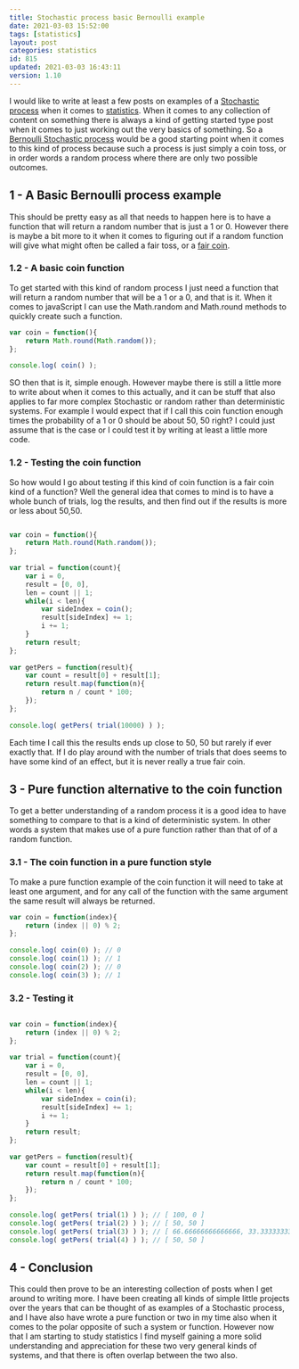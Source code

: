 ```yaml
---
title: Stochastic process basic Bernoulli example
date: 2021-03-03 15:52:00
tags: [statistics]
layout: post
categories: statistics
id: 815
updated: 2021-03-03 16:43:11
version: 1.10
---
```


I would like to write at least a few posts on examples of a [Stochastic process](https://en.wikipedia.org/wiki/Stochastic_process) when it comes to [statistics](https://en.wikipedia.org/wiki/Statistics). When it comes to any collection of content on something there is always a kind of getting started type post when it comes to just working out the very basics of something. So a [Bernoulli Stochastic process](https://en.wikipedia.org/wiki/Bernoulli_process) would be a good starting point when it comes to this kind of process because such a process is just simply a coin toss, or in order words a random process where there are only two possible outcomes.


<!-- more -->

## 1 - A Basic Bernoulli process example

This should be pretty easy as all that needs to happen here is to have a function that will return a random number that is just a 1 or 0. However there is maybe a bit more to it when it comes to figuring out if a random function will give what might often be called a fair toss, or a [fair coin](https://en.wikipedia.org/wiki/Fair_coin).

### 1.2 - A basic coin function

To get started with this kind of random process I just need a function that will return a random number that will be a 1 or a 0, and that is it. When it comes to javaScript I can use the Math.random and Math.round methods to quickly create such a function.

```js
var coin = function(){
    return Math.round(Math.random());
};
 
console.log( coin() );
```

SO then that is it, simple enough. However maybe there is still a little more to write about when it comes to this actually, and it can be stuff that also applies to far more complex Stochastic or random rather than deterministic systems. For example I would expect that if I call this coin function enough times the probability of a 1 or 0 should be about 50, 50 right? I could just assume that is the case or I could test it by writing at least a little more code.

### 1.2 - Testing the coin function

So how would I go about testing if this kind of coin function is a fair coin kind of a function? Well the general idea that comes to mind is to have a whole bunch of trials, log the results, and then find out if the results is more or less about 50,50.

```js

var coin = function(){
    return Math.round(Math.random());
};
 
var trial = function(count){
    var i = 0,
    result = [0, 0],
    len = count || 1;
    while(i < len){
        var sideIndex = coin();
        result[sideIndex] += 1;
        i += 1;
    }
    return result;
};
 
var getPers = function(result){
    var count = result[0] + result[1];
    return result.map(function(n){
        return n / count * 100;
    });
};
 
console.log( getPers( trial(10000) ) );
```

Each time I call this the results ends up close to 50, 50 but rarely if ever exactly that. If I do play around with the number of trials that does seems to have some kind of an effect, but it is never really a true fair coin.

## 3 - Pure function alternative to the coin function

To get a better understanding of a random process it is a good idea to have something to compare to that is a kind of deterministic system. In other words a system that makes use of a pure function rather than that of of a random function.

### 3.1 - The coin function in a pure function style

To make a pure function example of the coin function it will need to take at least one argument, and for any call of the function with the same argument the same result will always be returned.

```js
var coin = function(index){
    return (index || 0) % 2;
};
 
console.log( coin(0) ); // 0
console.log( coin(1) ); // 1
console.log( coin(2) ); // 0
console.log( coin(3) ); // 1
```

### 3.2 - Testing it

```js

var coin = function(index){
    return (index || 0) % 2;
};
 
var trial = function(count){
    var i = 0,
    result = [0, 0],
    len = count || 1;
    while(i < len){
        var sideIndex = coin(i);
        result[sideIndex] += 1;
        i += 1;
    }
    return result;
};
 
var getPers = function(result){
    var count = result[0] + result[1];
    return result.map(function(n){
        return n / count * 100;
    });
};
 
console.log( getPers( trial(1) ) ); // [ 100, 0 ]
console.log( getPers( trial(2) ) ); // [ 50, 50 ]
console.log( getPers( trial(3) ) ); // [ 66.66666666666666, 33.33333333333333 ]
console.log( getPers( trial(4) ) ); // [ 50, 50 ]
```

## 4 - Conclusion

This could then prove to be an interesting collection of posts when I get around to writing more. I have been creating all kinds of simple little projects over the years that can be thought of as examples of a Stochastic process, and I have also have wrote a pure function or two in my time also when it comes to the polar opposite of such a system or function. However now that I am starting to study statistics I find myself gaining a more solid understanding and appreciation for these two very general kinds of systems, and that there is often overlap between the two also.

